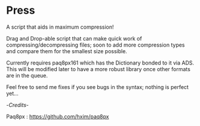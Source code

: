 # Press

A script that aids in maximum compression!

   Drag and Drop-able script that can make quick work of compressing/decompressing files; soon to add more compression 
     types and compare them for the smallest size possible.

   Currently requires paq8px161 which has the Dictionary bonded to it via ADS.  This will be modified later to have a more 
     robust library once other formats are in the queue.

Feel free to send me fixes if you see bugs in the syntax; nothing is perfect yet...

  -*Credits*-

Paq8px : https://github.com/hxim/paq8px
